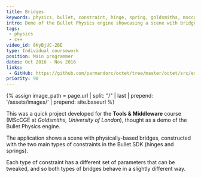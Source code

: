 ```yaml
---
title: Bridges
keywords: physics, bullet, constraint, hinge, spring, goldsmiths, msccge
intro: Demo of the Bullet Physics engine showcasing a scene with bridges constructed with constraints.
tags:
 - physics
 - c++
video_id: 8KyBjUC-2BE
type: Individual coursework
position: Main programmer
dates: Oct 2016 - Nov 2016
links: 
 - GitHub: https://github.com/parmandorc/octet/tree/master/octet/src/examples/example_shapes
priority: 90
---
```


{% assign image_path = page.url | split: "/" | last | prepend: '/assets/images/' | prepend: site.baseurl %}

This was a quick project developed for the __Tools & Middleware__ course (MScCGE at _Goldsmiths, University of London_), thought as a demo of the Bullet Physics engine.

The application shows a scene with physically-based bridges, constructed with the two main types of constraints in the Bullet SDK (hinges and springs).

Each type of constraint has a different set of parameters that can be tweaked, and so both types of bridges behave in a slightly different way.
